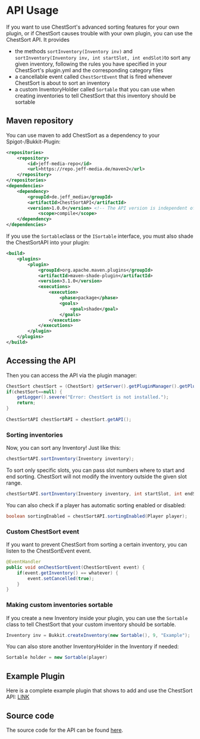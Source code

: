 # API Usage

If you want to use ChestSort's advanced sorting features for your own plugin, or if ChestSort causes trouble with your own plugin, you can use the ChestSort API. It provides
- the methods `sortInventory(Inventory inv)` and `sortInventory(Inventory inv, int startSlot, int endSlot)`to sort any given inventory, following the rules you have specified in your ChestSort's plugin.yml and the corresponding category files
- a cancellable event called `ChestSortEvent` that is fired whenever ChestSort is about to sort an inventory
- a custom InventoryHolder called `Sortable` that you can use when creating inventories to tell ChestSort that this inventory should be sortable

## Maven repository
You can use maven to add ChestSort as a dependency to your Spigot-/Bukkit-Plugin:

```xml
<repositories>
	<repository>
		<id>jeff-media-repo</id>
		<url>https://repo.jeff-media.de/maven2</url>
	</repository>
</repositories>
<dependencies>
	<dependency>
		<groupId>de.jeff_media</groupId>
		<artifactId>ChestSortAPI</artifactId>
		<version>1.0.0</version> <!-- The API version is independent of the ChestSort version -->
        	<scope>compile</scope>
	</dependency>
</dependencies>
```

If you use the `Sortable`class or the `ISortable` interface, you must also shade the ChestSortAPI into your plugin:

```xml
<build>
    <plugins>
        <plugin>
            <groupId>org.apache.maven.plugins</groupId>
            <artifactId>maven-shade-plugin</artifactId>
            <version>3.1.0</version>
            <executions>
                <execution>
                    <phase>package</phase>
                    <goals>
                        <goal>shade</goal>
                    </goals>
                </execution>
            </executions>
        </plugin>
    </plugins>
</build>
``` 

## Accessing the API
Then you can access the API via the plugin manager:

```java
ChestSort chestSort = (ChestSort) getServer().getPluginManager().getPlugin("ChestSort");
if(chestSort==null) {
	getLogger().severe("Error: ChestSort is not installed.");
	return;
}
	
ChestSortAPI chestSortAPI = chestSort.getAPI();
```

### Sorting inventories

Now, you can sort any Inventory! Just like this:

```java
chestSortAPI.sortInventory(Inventory inventory);
```

To sort only specific slots, you can pass slot numbers where to start and end sorting. ChestSort will not modify the inventory outside the given slot range.

```java
chestSortAPI.sortInventory(Inventory inventory, int startSlot, int endSlot);
```

You can also check if a player has automatic sorting enabled or disabled:

```java
boolean sortingEnabled = chestSortAPI.sortingEnabled(Player player);
```

### Custom ChestSort event

If you want to prevent ChestSort from sorting a certain inventory, you can listen to the ChestSortEvent event.

```java
@EventHandler
public void onChestSortEvent(ChestSortEvent event) {
	if(event.getInventory() == whatever) {
		event.setCancelled(true);
	}
}
```

### Making custom inventories sortable

If you create a new Inventory inside your plugin, you can use the `Sortable` class to tell ChestSort that your custom inventory should be sortable.

```java
Inventory inv = Bukkit.createInventory(new Sortable(), 9, "Example");
```

You can also store another InventoryHolder in the Inventory if needed:

```java
Sortable holder = new Sortable(player)
```

## Example Plugin

Here is a complete example plugin that shows to add and use the ChestSort API: [LINK](https://github.com/JEFF-Media-GbR/ChestSortAPIExample)

## Source code
The source code for the API can be found [here](https://github.com/JEFF-Media-GbR/Spigot-ChestSortAPI).